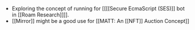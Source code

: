 - Exploring the concept of running for [[[[Secure EcmaScript (SES)]] bot in [[Roam Research]]]].
- [[Mirror]] might be a good use for [[MATT: An [[NFT]] Auction Concept]]
